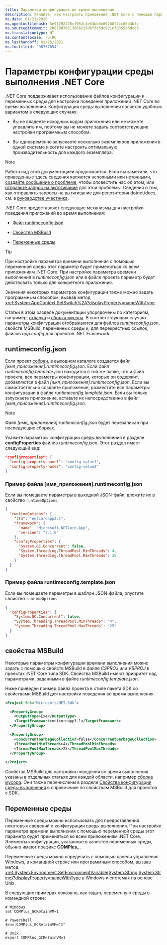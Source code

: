 ```yaml
---
title: Параметры конфигурация во время выполнения
description: Узнайте, как настроить приложения .NET Core с помощью параметров конфигурации среды выполнения.
ms.date: 01/21/2020
ms.openlocfilehash: 5e9f292476cf953c3e63bb8e89268f7cc06b3bfc
ms.sourcegitcommit: 2b878d7011306b215dbf3d5dc9c1e78355a6dcd5
ms.translationtype: HT
ms.contentlocale: ru-RU
ms.lasthandoff: 01/25/2021
ms.locfileid: "98757854"
---
```

# <a name="net-core-run-time-configuration-settings"></a>Параметры конфигурации среды выполнения .NET Core

.NET Core поддерживает использование файлов конфигурации и переменных среды для настройки поведения приложений .NET Core во время выполнения. Конфигурация среды выполнения является удобным вариантом в следующих случаях:

- Вы не владеете исходным кодом приложения или не можете управлять им, поэтому вы не можете задать соответствующие настройки программным способом.

- Вы одновременно запускаете несколько экземпляров приложения в одной системе и хотите настроить оптимальную производительность для каждого экземпляра.

> [!NOTE]
> Работа над этой документацией продолжается. Если вы заметили, что приведенные здесь сведения являются неполными или неточными, [создайте сообщение о проблеме](https://github.com/dotnet/docs/issues), чтобы оповестить нас об этом, или [отправьте запрос на вытягивание](https://github.com/dotnet/docs/pulls) для этой проблемы. Сведения о том, как отправлять запросы на вытягивание для репозитория dotnet/docs, см. в [руководстве участника](/contribute/dotnet/dotnet-contribute).

.NET Core предоставляет следующие механизмы для настройки поведения приложений во время выполнения:

- [Файл runtimeconfig.json](#runtimeconfigjson)

- [Свойства MSBuild](#msbuild-properties)

- [Переменные среды](#environment-variables)

> [!TIP]
> При настройке параметра времени выполнения с помощью переменной среды этот параметр будет применяться ко всем приложениям .NET Core. При настройке параметра времени выполнения в *runtimeconfig.json* или в файле проекта параметр будет действовать только для конкретного приложения.

Значения некоторых параметров конфигурации также можно задать программным способом, вызвав метод <xref:System.AppContext.SetSwitch%2A?displayProperty=nameWithType>.

Статьи в этом разделе документации упорядочены по категориям, например, [отладка](debugging-profiling.md) и [сборка мусора](garbage-collector.md). В соответствующих случаях параметры конфигурации отображаются для файлов *runtimeconfig.json*, свойств MSBuild, переменных среды и, для перекрестных ссылок, файлов *app.config* для проектов .NET Framework.

## <a name="runtimeconfigjson"></a>runtimeconfig.json

Если проект [собран](../tools/dotnet-build.md), в выходном каталоге создается файл *[имя_приложения].runtimeconfig.json*. Если файл *runtimeconfig.template.json* находится в той же папке, что и файл проекта, все параметры конфигурации, которые он содержит, добавляются в файл *[имя_приложения].runtimeconfig.json*. Если вы самостоятельно создаете приложение, разместите все параметры конфигурации в файле *runtimeconfig.template.json*. Если вы только запускаете приложение, вставьте их непосредственно в файл *[имя_приложения].runtimeconfig.json*.

> [!NOTE]
> Файл *[имя_приложения].runtimeconfig.json* будет перезаписан при последующих сборках.

Укажите параметры конфигурации среды выполнения в разделе **configProperties** файлов *runtimeconfig.json*. Этот раздел имеет следующий вид:

```json
"configProperties": {
  "config-property-name1": "config-value1",
  "config-property-name2": "config-value2"
}
```

### <a name="example-appnameruntimeconfigjson-file"></a>Пример файла [имя_приложения].runtimeconfig.json

Если вы помещаете параметры в выходной JSON-файл, вложите их в свойство `runtimeOptions`.

```json
{
  "runtimeOptions": {
    "tfm": "netcoreapp3.1",
    "framework": {
      "name": "Microsoft.NETCore.App",
      "version": "3.1.0"
    },
    "configProperties": {
      "System.GC.Concurrent": false,
      "System.Threading.ThreadPool.MinThreads": 4,
      "System.Threading.ThreadPool.MaxThreads": 25
    }
  }
}
```

### <a name="example-runtimeconfigtemplatejson-file"></a>Пример файла runtimeconfig.template.json

Если вы помещаете параметры в шаблон JSON-файла, опустите свойство `runtimeOptions`.

```json
{
  "configProperties": {
    "System.GC.Concurrent": false,
    "System.Threading.ThreadPool.MinThreads": "4",
    "System.Threading.ThreadPool.MaxThreads": "25"
  }
}
```

## <a name="msbuild-properties"></a>свойства MSBuild

Некоторые параметры конфигурации времени выполнения можно задать с помощью свойств MSBuild в файле *CSPROJ* или *VBPROJ* в проектах .NET Core типа SDK. Свойства MSBuild имеют приоритет над параметрами, заданными в файле *runtimeconfig.template.json*.

Ниже приведен пример файла проекта в стиле пакета SDK со свойствами MSBuild для настройки поведения во время выполнения:

```xml
<Project Sdk="Microsoft.NET.Sdk">

  <PropertyGroup>
    <OutputType>Exe</OutputType>
    <TargetFramework>netcoreapp3.1</TargetFramework>
  </PropertyGroup>

  <PropertyGroup>
    <ConcurrentGarbageCollection>false</ConcurrentGarbageCollection>
    <ThreadPoolMinThreads>4</ThreadPoolMinThreads>
    <ThreadPoolMaxThreads>25</ThreadPoolMaxThreads>
  </PropertyGroup>

</Project>
```

Свойства MSBuild для настройки поведения во время выполнения указаны в отдельных статьях для каждой области, например [сборка мусора](garbage-collector.md). Они также перечислены в разделе [Свойства конфигурации среды выполнения](../project-sdk/msbuild-props.md#run-time-configuration-properties) в справочнике по свойствам MSBuild для проектов с SDK.

## <a name="environment-variables"></a>Переменные среды

Переменные среды можно использовать для предоставления некоторых сведений о конфигурации среды выполнения. При настройке параметра времени выполнения с помощью переменной среды этот параметр будет применяться ко всем приложениям .NET Core. Элементы конфигурации, указанные в качестве переменных среды, обычно имеют префикс **COMPlus_** .

Переменные среды можно определить с помощью панели управления Windows, в командной строке или программным способом, вызвав метод <xref:System.Environment.SetEnvironmentVariable(System.String,System.String)?displayProperty=nameWithType> в Windows и системах на основе Unix.

В следующих примерах показано, как задать переменную среды в командной строке:

```shell
# Windows
set COMPlus_GCRetainVM=1

# Powershell
$env:COMPlus_GCRetainVM="1"

# Unix
export COMPlus_GCRetainVM=1
```
